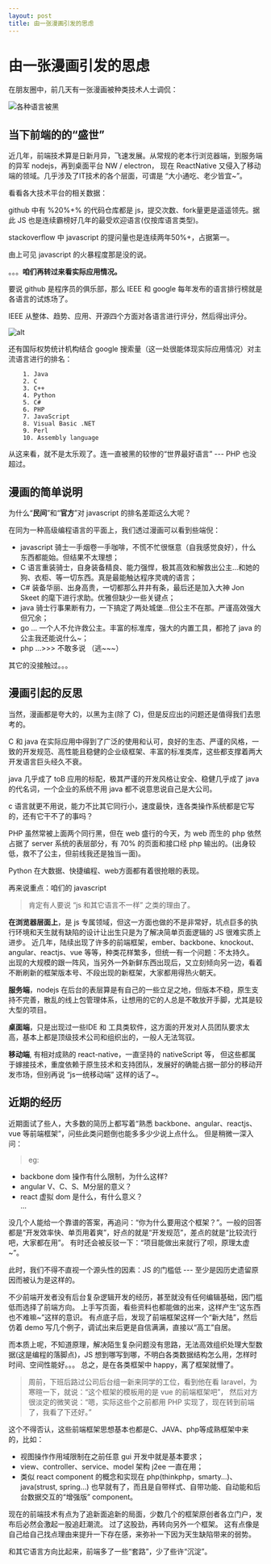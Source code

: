```yaml
---
layout: post
title: 由一张漫画引发的思虑
---
```


# 由一张漫画引发的思虑

在朋友圈中，前几天有一张漫画被种类技术人士调侃：

![各种语言被黑](/img/WechatIMG131.jpeg)

## 当下前端的的“盛世”

近几年，前端技术算是日新月异，飞速发展。从常规的老本行浏览器端，到服务端的异军 nodejs，再到桌面平台 NW / electron，
现在 ReactNative 又侵入了移动端的领域。几乎涉及了IT技术的各个层面，可谓是 “大小通吃、老少皆宜~”。

看看各大技术平台的相关数据：

github 中有 %20%+% 的代码仓库都是 js，提交次数、fork量更是遥遥领先。据此 JS 也是连续霸榜好几年的最受欢迎语言(仅按库语言类型)。

stackoverflow 中 javascript 的提问量也是连续两年50%+，占据第一。

由上可见 javascript 的火暴程度那是没的说。

。。。**咱们再转过来看实际应用情况。**

要说 github 是程序员的俱乐部，那么 IEEE 和 google 每年发布的语言排行榜就是各语言的试炼场了。

IEEE 从整体、趋势、应用、开源四个方面对各语言进行评分，然后得出评分。

![alt](/img/js_think/1.png)

还有国际权势统计机构结合 google 搜索量（这一处很能体现实际应用情况）对主流语言进行的排名：

~~~
    1. Java
    2. C
    3. C++
    4. Python
    5. C#
    6. PHP
    7. JavaScript
    8. Visual Basic .NET
    9. Perl
    10. Assembly language
~~~

从这来看，就不是太乐观了。连一直被黑的较惨的“世界最好语言” --- PHP 也没超过。

## 漫画的简单说明

为什么“**民间**”和“**官方**”对 javascript 的排名差距这么大呢？

在同为一种高级编程语言的平面上，我们透过漫画可以看到些端倪：

> 
* javascript 骑士一手烟卷一手咖啡，不慌不忙很惬意（自我感觉良好），什么东西都能始。但结果不太理想；
* C 语言重装骑士，自身装备精良、能力强悍，极其高效和解救出公主...和她的狗、衣柜、等一切东西。真是最能触达程序灵魂的语言；
* C# 装备华丽、出身高贵，一切都那么井井有条，最后还是加入大神 Jon Skeet 的麾下进行求助。优雅但缺少一些关键点；
* java 骑士行事果断有力，一下搞定了两处城堡...但公主不在那。严谨高效强大但冗余；
* go ... 一个人不允许救公主。丰富的标准库，强大的内置工具，都抢了 java 的公主我还能说什么~；
* php ...>>> 不敢多说 （逃~~~）

其它的没接触过。。。

## 漫画引起的反思

当然，漫画都是夸大的，以黑为主(除了 C)，但是反应出的问题还是值得我们去思考的。

C 和 java 在实际应用中得到了广泛的使用和认可，良好的生态、严谨的风格，一致的开发规范、高性能且稳健的企业级框架、丰富的标准类库，这些都支撑着两大开发语言巨头经久不衰。

java 几乎成了 toB 应用的标配，极其严谨的开发风格让安全、稳健几乎成了 java 的代名词，一个企业的系统不用 java 都不说意思说自己是大公司。

c 语言就更不用说，能力不比其它同行小，速度最快，连各类操作系统都是它写的，还有它干不了的事吗？

PHP 虽然常被上面两个同行黑，但在 web 盛行的今天，为 web 而生的 php 依然占据了 server 系统的表层部分，有 70% 的页面和接口经 php 输出的。(出身较低，救不了公主，但前线我还是独当一面)。

Python 在大数据、快捷编程、web方面都有着很抢眼的表现。

再来说重点：咱们的 javascript

> 肯定有人要说 “js 和其它语言不一样” 之类的理由了。 

**在浏览器层面上**，是 js 专属领域，但这一方面也做的不是非常好，坑点巨多的执行环境和天生就有缺陷的设计让出生只是为了解决简单页面逻辑的 JS 很难实质上进步。
近几年，陆续出现了许多的前端框架，ember、backbone、knockout、angular、reactjs、vue 等等，种类花样繁多，但统一有一个问题：不太持久。
出现的大规模的跟一阵风，当另外一外新鲜东西出现后，又立刻倾向另一边，看着不断刷新的框架版本号、不段出现的新框架，大家都用得热火朝天。

**服务端**，nodejs 在后台的表层算是有自己的一些立足之地，但版本不稳，原生支持不完善，散乱的线上包管理体系，让想用的它的人总是不敢放开手脚，尤其是较大型的项目。

**桌面端**，只是出现过一些IDE 和 工具类软件，这方面的开发对人员团队要求太高，基本上都是顶级技术公司和组织出的，一般人无法驾驭。

**移动端**, 有相对成熟的 react-native，一直坚持的 nativeScript 等，
但这些都属于嫁接技术，重度依赖于原生技术和支持团队，发展好的确能占据一部分的移动开发市场，但别再说 “js一统移动端” 这样的话了~。 

## 近期的经历

近期面试了些人，大多数的简历上都写着“熟悉 backbone、angular、reactjs、vue 等前端框架”，问些此类问题倒也能多多少少说上点什么。
但是稍微一深入问：

> eg:
* backbone dom 操作有什么限制，为什么这样?  
* angular V、C、S、M分层的意义？  
* react 虚拟 dom 是什么，有什么意义？  
...

没几个人能给一个靠谱的答案，再追问：“你为什么要用这个框架？”。一般的回答都是“开发效率快、单页用着爽”，好点的就是“开发规范”，差点的就是“比较流行吧，大家都在用”。
有时还会被反驳一下：“项目能做出来就行了呗，原理太虚~”。

此时，我们不得不直视一个源头性的因素：JS 的门槛低 --- 至少是因历史遗留原因而被认为是这样的。

不少前端开发者没有后台复杂逻辑开发的经历，甚至就没有任何编辑基础，因门槛低而选择了前端方向。
上手写页面，看些资料也都能做的出来，这样产生“这东西也不难嘛~”这样的意识。
有点底子后，发现了前端框架这样一个“新大陆”，然后仿着 demo 写几个例子，调试出来后更是自信满满，直接以“高工”自居。

而本质上呢，不知道原理，解决陌生复杂问题没有思路，无法高效组织处理大型数据(这是编程的落脚点)，JS 想到哪写到哪，不明白各类数据结构怎么用，怎样时时间、空间性能好。。。
总之，是在各类框架中 happy，离了框架就懵了。

> 周前，下班后路过公司后台组一新来同学的工位，看到他在看 laravel，为寒暄一下，就说：“这个框架的模板用的是 vue 的前端框架吧”，
然后对方很淡定的微笑说：“嗯，实际这些个之前都用 PHP 实现了，现在转到前端了，我看了下还好。”

这个不得否认，这些前端框架思想基本也都是C、JAVA、php等成熟框架中来的，比如：

* 视图操作作用域限制在之前任意 gui 开发中就是基本要求；
* view、controller、service、model 架构 j2ee 一直在用；
* 类似 react component 的概念和实现在 php(thinkphp，smarty...)、java(strust, spring...) 也早就有了，而且是自带样式、自带功能、自动能和后台数据交互的“增强版” component。

现在的前端技术有点为了追新面追新的局面，少数几个的框架原创者各立门户，发布后必然会激起一股追赶潮流。
过了这股劲，再转向另外一个框架。
这有点像是自己给自己找点理由来提升一下存在感，来弥补一下因为天生缺陷带来的弱势。

和其它语言方向比起来，前端多了一些“套路”，少了些许“沉淀”。
